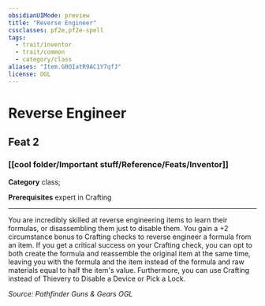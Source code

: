 ```yaml
---
obsidianUIMode: preview
title: "Reverse Engineer"
cssclasses: pf2e,pf2e-spell
tags:
  - trait/inventor
  - trait/common
  - category/class
aliases: "Item.G0OIatR9AC1Y7qfJ"
license: OGL
---
```

# Reverse Engineer
## Feat 2
### [[cool folder/Important stuff/Reference/Feats/Inventor]]

**Category** class; 



**Prerequisites** expert in Crafting
* * *
You are incredibly skilled at reverse engineering items to learn their formulas, or disassembling them just to disable them. You gain a +2 circumstance bonus to Crafting checks to reverse engineer a formula from an item. If you get a critical success on your Crafting check, you can opt to both create the formula and reassemble the original item at the same time, leaving you with the formula and the item instead of the formula and raw materials equal to half the item's value. Furthermore, you can use Crafting instead of Thievery to Disable a Device or Pick a Lock.

*Source: Pathfinder Guns & Gears*
*OGL*